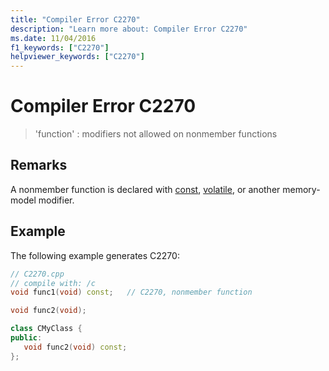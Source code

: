 ```yaml
---
title: "Compiler Error C2270"
description: "Learn more about: Compiler Error C2270"
ms.date: 11/04/2016
f1_keywords: ["C2270"]
helpviewer_keywords: ["C2270"]
---
```

# Compiler Error C2270

> 'function' : modifiers not allowed on nonmember functions

## Remarks

A nonmember function is declared with [const](../../cpp/const-cpp.md), [volatile](../../cpp/volatile-cpp.md), or another memory-model modifier.

## Example

The following example generates C2270:

```cpp
// C2270.cpp
// compile with: /c
void func1(void) const;   // C2270, nonmember function

void func2(void);

class CMyClass {
public:
   void func2(void) const;
};
```
